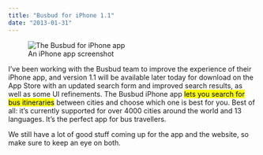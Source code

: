 ```yaml
---
title: "Busbud for iPhone 1.1"
date: "2013-01-31"
---
```


<figure>
    <img src ="/images/posts/busbud-iphone-1.1.png" alt="The Busbud for iPhone app">
    <figcaption>An iPhone app screenshot</figcaption>
</figure>

I’ve been working with the Busbud team to improve the experience of their iPhone app, and version 1.1 will be available later today for download on the App Store with an updated search form and improved search results, as well as some UI refinements. The Busbud iPhone app <mark>lets you search for bus itineraries</mark> between cities and choose which one is best for you. Best of all: it’s currently supported for over 4000 cities around the world and 13 languages. It’s the perfect app for bus travellers.

We still have a lot of good stuff coming up for the app and the website, so make sure to keep an eye on both.
